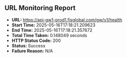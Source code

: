 ## URL Monitoring Report

- **URL:** https://api-gw1-prod1.fisglobal.com/gw/v1/health
- **Start Time:** 2025-05-16T17:18:21.209623
- **End Time:** 2025-05-16T17:18:21.357672
- **Total Time Taken:** 0.148049 seconds
- **HTTP Status Code:** 200
- **Status:** Success
- **Failure Reason:** N/A
